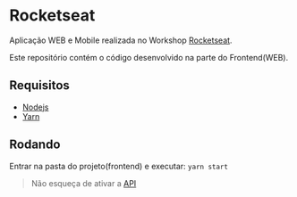 # Rocketseat

Aplicação WEB e Mobile realizada no Workshop [Rocketseat](https://rocketseat.com.br).

Este repositório contém o código desenvolvido na parte do Frontend(WEB).

## Requisitos
- [Nodejs]()
- [Yarn]()

## Rodando
Entrar na pasta do projeto(frontend) e executar: ``` yarn start ```

> Não esqueça de ativar a [API](https://github.com/karenyov/rocketseatBackend)


